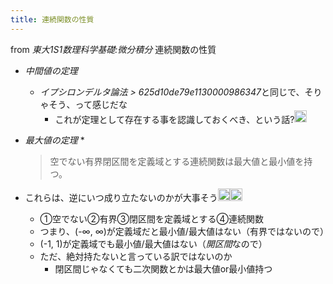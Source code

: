 ```yaml
---
title: 連続関数の性質
---
```


from *東大1S1数理科学基礎:微分積分*
連続関数の性質

* *中間値の定理*
  * *イプシロンデルタ論法 > 625d10de79e1130000986347*と同じで、そりゃそう、って感じだな
    * これが定理として存在する事を認識しておくべき、という話?<img src='https://scrapbox.io/api/pages/blu3mo-public/blu3mo/icon' alt='blu3mo.icon' height="19.5"/>
* *最大値の定理*
  * 
     > 
     > 空でない有界閉区間を定義域とする連続関数は最大値と最小値を持つ。

* これらは、逆にいつ成り立たないのかが大事そう<img src='https://scrapbox.io/api/pages/blu3mo-public/blu3mo/icon' alt='blu3mo.icon' height="19.5"/><img src='https://scrapbox.io/api/pages/blu3mo-public/blu3mo/icon' alt='blu3mo.icon' height="19.5"/>

  * ①空でない②有界③閉区間を定義域とする④連続関数
  * つまり、(-∞, ∞)が定義域だと最小値/最大値はない（有界ではないので）
  * (-1, 1)が定義域でも最小値/最大値はない（*開区間*なので）
  * ただ、絶対持たないと言っている訳ではないのか
    * 閉区間じゃなくても二次関数とかは最大値or最小値持つ
